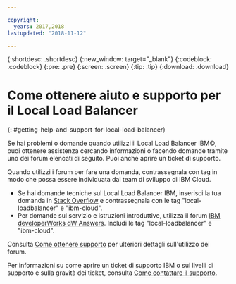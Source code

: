 ```yaml
---

copyright:
  years: 2017,2018
lastupdated: "2018-11-12"

---
```


{:shortdesc: .shortdesc}
{:new_window: target="_blank"}
{:codeblock: .codeblock}
{:pre: .pre}
{:screen: .screen}
{:tip: .tip}
{:download: .download}

# Come ottenere aiuto e supporto per il Local Load Balancer
{: #getting-help-and-support-for-local-load-balancer}

Se hai problemi o domande quando utilizzi il Local Load Balancer IBM©, puoi ottenere assistenza cercando informazioni o facendo domande tramite uno dei forum elencati di seguito. Puoi anche aprire un ticket di supporto.

Quando utilizzi i forum per fare una domanda, contrassegnala con tag in modo che possa essere individuata dai team di sviluppo di IBM Cloud.

* Se hai domande tecniche sul Local Load Balancer IBM, inserisci la tua domanda in [Stack Overflow](https://stackoverflow.com/search?q=local-loadbalancer+ibm-bluemix) e contrassegnala con le tag "local-loadbalancer" e "ibm-cloud".
* Per domande sul servizio e istruzioni introduttive, utilizza il forum [IBM developerWorks dW Answers](https://developer.ibm.com/answers/topics/local-loadbalancer.html?smartspace=ibm-cloud). Includi le tag "local-loadbalancer" e "ibm-cloud".

Consulta [Come ottenere supporto](https://{DomainName}/docs/get-support?topic=get-support-using-avatar) per ulteriori dettagli sull'utilizzo dei forum.

Per informazioni su come aprire un ticket di supporto IBM o sui livelli di supporto e sulla gravità dei ticket, consulta [Come contattare il supporto](/docs/get-support?topic=get-support-contacting-bluemix-support-dedicated-local).

